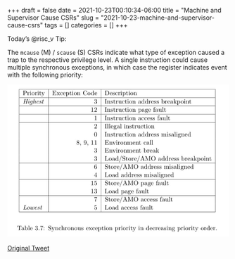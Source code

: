 +++ 
draft = false
date = 2021-10-23T00:10:34-06:00
title = "Machine and Supervisor Cause CSRs"
slug = "2021-10-23-machine-and-supervisor-cause-csrs" 
tags = []
categories = []
+++

Today’s @risc_v Tip:

The `mcause` (M) / `scause` (S) CSRs indicate what type of exception caused a trap to the respective privilege level. A single instruction could cause multiple synchronous exceptions, in which case the register indicates event with the following priority:

![21-10-23](../static/risc-v-tips/21-10-23.jpeg)

[Original Tweet](https://twitter.com/hasheddan/status/1451976141275688960?s=20)